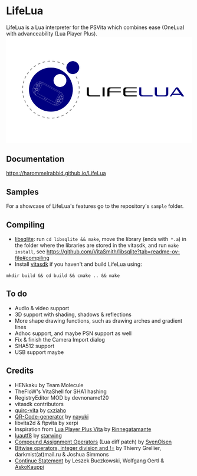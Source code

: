 # LifeLua
LifeLua is a Lua interpreter for the PSVita which combines ease (OneLua) with advanceability (Lua Player Plus).
<img src="bg0.png"></img>
## Documentation
https://harommelrabbid.github.io/LifeLua
## Samples
For a showcase of LifeLua's features go to the repository's `sample` folder.
## Compiling
* [libsqlite](https://github.com/VitaSmith/libsqlite): run `cd libsqlite && make`, move the library (ends with` *.a`) in the folder where the libraries are stored in the vitasdk, and run `make install`, see https://github.com/VitaSmith/libsqlite?tab=readme-ov-file#compiling
* Install [vitasdk](https://github.com/vitasdk) if you haven't and build LifeLua using:
```
mkdir build && cd build && cmake .. && make
```
## To do
* Audio & video support
* 3D support with shading, shadows & reflections
* More shape drawing functions, such as drawing arches and gradient lines
* Adhoc support, and maybe PSN support as well
* Fix & finish the Camera Import dialog
* SHA512 support
* USB support maybe
## Credits
* HENkaku by Team Molecule
* TheFloW's VitaShell for SHA1 hashing
* RegistryEditor MOD by devnoname120
* vitasdk contributors
* [quirc-vita](https://github.com/cxziaho/quirc-vita) by [cxziaho](https://github.com/cxziaho)
* [QR-Code-generator](https://github.com/nayuki/QR-Code-generator) by [nayuki](https://github.com/nayuki)
* libvita2d & ftpvita by xerpi
* Inspiration from [Lua Player Plus Vita](https://github.com/Rinnegatamante/lpp-vita) by [Rinnegatamante](https://github.com/Rinnegatamante)
* [luautf8](https://github.com/starwing/luautf8) by [starwing](https://github.com/starwing)
* [Compound Assignment Operators](http://lua-users.org/files/wiki_insecure/power_patches/5.2/compound-5.2.2.patch) (Lua diff patch) by [SvenOlsen](http://lua-users.org/wiki/SvenOlsen)
* [Bitwise operators, integer division and !=](http://lua-users.org/files/wiki_insecure/power_patches/5.1/bitwise_operators_5.1.4_1.patch) by Thierry Grellier, darkmist(at)mail.ru & Joshua Simmons
* [Continue Statement](https://lua-users.org/files/wiki_insecure/power_patches/5.1/continue-5.1.3.patch) by Leszek Buczkowski, Wolfgang Oertl & [AskoKauppi](https://lua-users.org/wiki/AskoKauppi)
